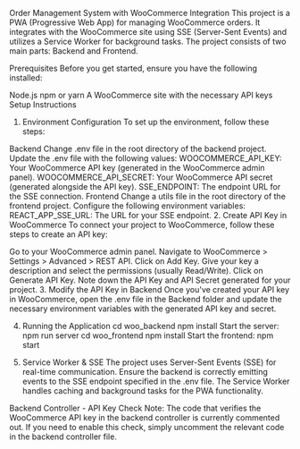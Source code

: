 Order Management System with WooCommerce Integration
This project is a PWA (Progressive Web App) for managing WooCommerce orders. It integrates with the WooCommerce site using SSE (Server-Sent Events) and utilizes a Service Worker for background tasks. The project consists of two main parts: Backend and Frontend.

Prerequisites
Before you get started, ensure you have the following installed:

Node.js
npm or yarn
A WooCommerce site with the necessary API keys
Setup Instructions
1. Environment Configuration
To set up the environment, follow these steps:

Backend
Change .env file in the root directory of the backend project.
Update the .env file with the following values:
WOOCOMMERCE_API_KEY: Your WooCommerce API key (generated in the WooCommerce admin panel).
WOOCOMMERCE_API_SECRET: Your WooCommerce API secret (generated alongside the API key).
SSE_ENDPOINT: The endpoint URL for the SSE connection.
Frontend
Change a utils file in the root directory of the frontend project.
Configure the following environment variables:
REACT_APP_SSE_URL: The URL for your SSE endpoint.
2. Create API Key in WooCommerce
To connect your project to WooCommerce, follow these steps to create an API key:

Go to your WooCommerce admin panel.
Navigate to WooCommerce > Settings > Advanced > REST API.
Click on Add Key.
Give your key a description and select the permissions (usually Read/Write).
Click on Generate API Key.
Note down the API Key and API Secret generated for your project.
3. Modify the API Key in Backend
Once you've created your API key in WooCommerce, open the .env file in the Backend folder and update the necessary environment variables with the generated API key and secret.

4. Running the Application
cd woo_backend
npm install
Start the server:
npm run server
cd woo_frontend
npm install
Start the frontend:
npm start

5. Service Worker & SSE
The project uses Server-Sent Events (SSE) for real-time communication. Ensure the backend is correctly emitting events to the SSE endpoint specified in the .env file. The Service Worker handles caching and background tasks for the PWA functionality.

Backend Controller - API Key Check
Note: The code that verifies the WooCommerce API key in the backend controller is currently commented out. If you need to enable this check, simply uncomment the relevant code in the backend controller file.

